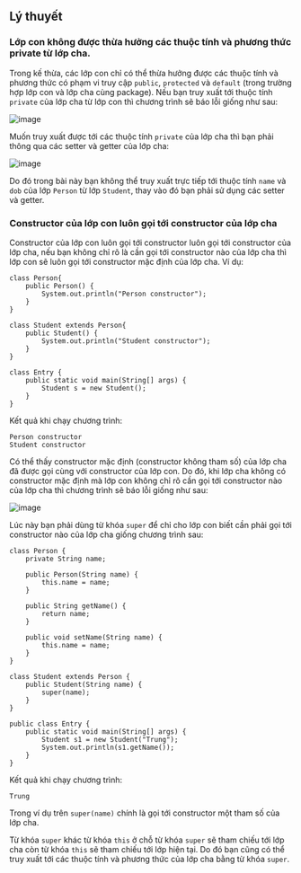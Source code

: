 ## Lý thuyết

### Lớp con không được thừa hưởng các thuộc tính và phương thức private từ lớp cha.

Trong kế thừa, các lớp con chỉ có thể thừa hưởng được các thuộc tính và phương thức có phạm vi truy cập `public`, `protected` và `default` (trong trường hợp lớp con và lớp cha cùng package). Nếu bạn truy xuất tới thuộc tính `private` của lớp cha từ lớp con thì chương trình sẽ báo lỗi giống như sau:

![image](https://github.com/user-attachments/assets/0a05af25-75bb-42be-b963-21ae72b392e0)

Muốn truy xuất được tới các thuộc tính `private` của lớp cha thì bạn phải thông qua các setter và getter của lớp cha:

![image](https://github.com/user-attachments/assets/d32404a4-1f7c-4d22-be94-73181ee986f8)

Do đó trong bài này bạn không thể truy xuất trực tiếp tới thuộc tính `name` và `dob` của lớp `Person` từ lớp `Student`, thay vào đó bạn phải sử dụng các setter và getter.

### Constructor của lớp con luôn gọi tới constructor của lớp cha

Constructor của lớp con luôn gọi tới constructor luôn gọi tới constructor của lớp cha, nếu bạn không chỉ rõ là cần gọi tới constructor nào của lớp cha thì lớp con sẽ luôn gọi tới constructor mặc định của lớp cha. Ví dụ:
```
class Person{
	public Person() {
		System.out.println("Person constructor");
	}
}

class Student extends Person{
	public Student() {
		System.out.println("Student constructor");
	}
}

class Entry {
	public static void main(String[] args) {
		Student s = new Student();
	}
}
```
Kết quả khi chạy chương trình:
```
Person constructor
Student constructor
```
Có thể thấy constructor mặc định (constructor không tham số) của lớp cha đã được gọi cùng với constructor của lớp con. Do đó, khi lớp cha không có constructor mặc định mà lớp con không chỉ rõ cần gọi tới constructor nào của lớp cha thì chương trình sẽ báo lỗi giống như sau:

![image](https://github.com/user-attachments/assets/0d66803f-28a9-4b3f-b791-bb90e29dc1dd)

Lúc này bạn phải dùng từ khóa `super` để chỉ cho lớp con biết cần phải gọi tới constructor nào của lớp cha giống chương trình sau:
```
class Person {
	private String name;

	public Person(String name) {
		this.name = name;
	}

	public String getName() {
		return name;
	}

	public void setName(String name) {
		this.name = name;
	}
}

class Student extends Person {
	public Student(String name) {
		super(name);
	}
}

public class Entry {
	public static void main(String[] args) {
		Student s1 = new Student("Trung");
		System.out.println(s1.getName());
	}
}
```
Kết quả khi chạy chương trình:
```
Trung
```
Trong ví dụ trên `super(name)` chính là gọi tới constructor một tham số của lớp cha.

Từ khóa `super` khác từ khóa `this` ở chỗ từ khóa `super` sẽ tham chiếu tới lớp cha còn từ khóa `this` sẽ tham chiếu tới lớp hiện tại. Do đó bạn cũng có thể truy xuất tới các thuộc tính và phương thức của lớp cha bằng từ khóa `super`.
